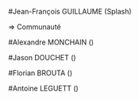 #Jean-François GUILLAUME (Splash)

=> Communauté

#Alexandre MONCHAIN ()

#Jason DOUCHET ()

#Florian BROUTA ()

#Antoine LEGUETT ()

